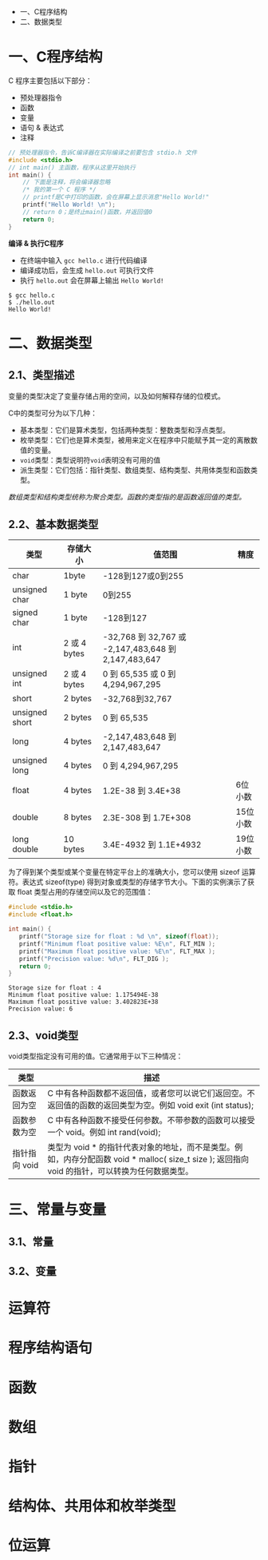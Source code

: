 - 一、C程序结构
- 二、数据类型

# 一、C程序结构

C 程序主要包括以下部分：
- 预处理器指令
- 函数
- 变量
- 语句 & 表达式
- 注释

```c
// 预处理器指令，告诉C编译器在实际编译之前要包含 stdio.h 文件
#include <stdio.h>
// int main() 主函数，程序从这里开始执行
int main() {
	// 下面是注释，将会编译器忽略
	/* 我的第一个 C 程序 */
	// printf是C中打印的函数，会在屏幕上显示消息"Hello World!"
	printf("Hello World! \n");
	// return 0；是终止main()函数，并返回值0
	return 0;
}
```

**编译 & 执行C程序**  

- 在终端中输入 `gcc hello.c` 进行代码编译
- 编译成功后，会生成 `hello.out` 可执行文件
- 执行 `hello.out` 会在屏幕上输出 `Hello World!`

```shell
$ gcc hello.c
$ ./hello.out
Hello World!
```

# 二、数据类型

## 2.1、类型描述

变量的类型决定了变量存储占用的空间，以及如何解释存储的位模式。

C中的类型可分为以下几种：

- 基本类型：它们是算术类型，包括两种类型：整数类型和浮点类型。
- 枚举类型：它们也是算术类型，被用来定义在程序中只能赋予其一定的离散数值的变量。
- `void`类型：类型说明符`void`表明没有可用的值
- 派生类型：它们包括：指针类型、数组类型、结构类型、共用体类型和函数类型。

*数组类型和结构类型统称为聚合类型。函数的类型指的是函数返回值的类型。*

## 2.2、基本数据类型

|类型|存储大小|值范围|精度|
|---|---|---|---|
|char|1byte|-128到127或0到255||
|unsigned char|1 byte|0到255||
|signed char|1 byte|-128到127||
|int|2 或 4 bytes|-32,768 到 32,767 或 -2,147,483,648 到 2,147,483,647||
|unsigned int|2 或 4 bytes|0 到 65,535 或 0 到 4,294,967,295||
|short|2 bytes|-32,768到32,767||
|unsigned short|2 bytes|0 到 65,535||
|long|4 bytes|-2,147,483,648 到 2,147,483,647||
|unsigned long|4 bytes|0 到 4,294,967,295||
|float|4 bytes|1.2E-38 到 3.4E+38|6位小数|
|double|8 bytes|2.3E-308 到 1.7E+308|15位小数|
|long double|10 bytes|3.4E-4932 到 1.1E+4932|19位小数|

为了得到某个类型或某个变量在特定平台上的准确大小，您可以使用 sizeof 运算符。表达式 sizeof(type) 得到对象或类型的存储字节大小。下面的实例演示了获取 float 类型占用的存储空间以及它的范围值：

```c
#include <stdio.h>
#include <float.h>

int main() {
   printf("Storage size for float : %d \n", sizeof(float));
   printf("Minimum float positive value: %E\n", FLT_MIN );
   printf("Maximum float positive value: %E\n", FLT_MAX );
   printf("Precision value: %d\n", FLT_DIG );
   return 0;
}
```

```shell
Storage size for float : 4
Minimum float positive value: 1.175494E-38
Maximum float positive value: 3.402823E+38
Precision value: 6
```

## 2.3、void类型

void类型指定没有可用的值。它通常用于以下三种情况：

|类型|描述|
|---|---|
|函数返回为空|C 中有各种函数都不返回值，或者您可以说它们返回空。不返回值的函数的返回类型为空。例如 void exit (int status);|
|函数参数为空|C 中有各种函数不接受任何参数。不带参数的函数可以接受一个 void。例如 int rand(void);|
|指针指向 void|类型为 void * 的指针代表对象的地址，而不是类型。例如，内存分配函数 void * malloc( size_t size ); 返回指向 void 的指针，可以转换为任何数据类型。|

# 三、常量与变量

## 3.1、常量

## 3.2、变量

# 运算符

# 程序结构语句

# 函数

# 数组

# 指针

# 结构体、共用体和枚举类型

# 位运算